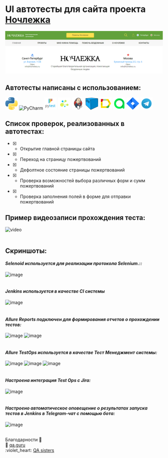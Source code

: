 # UI автотесты для сайта проекта [Ночлежка](https://homeless.ru//)
![image](homeless_test_python/resources/img/homeless_mainpage.png)
## Автотесты написаны с использованием:
<div>
<img src="https://github.com/slazarska/homeless_test_python/blob/main/homeless_test_python/resources/img/icons/python.png" title="Python" alt="Python" width="40" height="40"/>
<img src="https://github.com/slazarska/homeless_test_python/blob/main/homeless_test_python/resources/img/icons/pycharmt.png" title="PyCharm" alt="PyCharm" width="40" height="40"/>
<img src="https://github.com/slazarska/homeless_test_python/blob/main/homeless_test_python/resources/img/icons/pytest.png" title="Pytest" alt="Pytest" width="40" height="40"/>
<img src="https://github.com/slazarska/homeless_test_python/blob/main/homeless_test_python/resources/img/icons/selene.png" title="Selene" alt="Selene" width="40" height="40"/>
<img src="https://github.com/slazarska/homeless_test_python/blob/main/homeless_test_python/resources/img/icons/Jenkins.png" title="Jenkins" alt="Jenkins"/>
<img src="https://github.com/slazarska/homeless_test_python/blob/main/homeless_test_python/resources/img/icons/selenoid.png" title="Selenoid" alt="Selenoid" width="40" height="40"/>
<img src="https://github.com/slazarska/homeless_test_python/blob/main/homeless_test_python/resources/img/icons/Allure_Report.png" title="Allure Report" alt="Allure Report"/>
<img src="https://github.com/slazarska/homeless_test_python/blob/main/homeless_test_python/resources/img/icons/AllureTestOps.png" title="AllureTestOps" alt="AllureTestOps"/>
<img src="https://github.com/slazarska/homeless_test_python/blob/main/homeless_test_python/resources/img/icons/Jira.png" title="Jira" alt="Jira" width="40" height="40"/>
<img src="https://github.com/slazarska/homeless_test_python/blob/main/homeless_test_python/resources/img/icons/Telegram.png" title="Telegram" alt="Telegram"/>
</div>

## Список проверок, реализованных в автотестах:

- [X] - Открытие главной страницы сайта
- [X] - Переход на страницу пожертвований
- [X] - Дефолтное состояние страницы пожертвований
- [X] - Проверка возможностей выбора различных форм и сумм пожертвований
- [X] - Проверка заполнения полей в форме для отправки пожертвований

## Пример видеозаписи прохождения теста:
![video]()
<br><br>
## Скриншоты:
#### *Selenoid используется для реализации протокола Selenium.::*
![image]()
<br />
<br />
#### *Jenkins используется в качестве CI системы*
![image]()
<br /> 
<br />
#### *Allure Reports подключен для формирования отчетов о прохождении тестов:*
![image]()
![image]()
<br />
<br />
#### *Allure TestOps используется в качестве Тест Менеджмент системы:*
![image]()
![image]()
![image]()
<br />
<br />
#### *Настроена интеграция Test Ops с Jira:*
![image]()
<br /> 
<br />
#### *Настроено автоматическое оповещение о результатах запуска тестов в Jenkins в Telegram-чат с помощью бота:*
![image]()
<br />
<br />

Благодарности :pray:<br/>
:green_heart: <a target="_blank" href="https://qa.guru">qa.guru</a><br/>
:violet_heart: <a target="_blank" href="https://sites.google.com/view/qasisters/">QA sisters</a><br/>